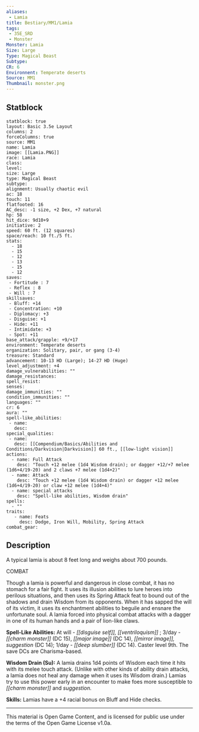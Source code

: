 ```yaml
---
aliases:
 - Lamia
title: Bestiary/MM1/Lamia
tags: 
 - 35E_SRD
 - Monster
Monster: Lamia
Size: Large
Type: Magical Beast
Subtype: 
CR: 6
Environnent: Temperate deserts
Source: MM1
Thumbnail: monster.png
---
```


## Statblock

```statblock
statblock: true
layout: Basic 3.5e Layout
columns: 2
forceColumns: true
source: MM1 
name: Lamia
image: [[Lamia.PNG]]
race: Lamia
class: 
level: 
size: Large
type: Magical Beast
subtype: 
alignment: Usually chaotic evil
ac: 18
touch: 11
flatfooted: 16
AC_desc: -1 size, +2 Dex, +7 natural
hp: 58
hit_dice: 9d10+9
initiative: 2
speed: 60 ft. (12 squares)
space/reach: 10 ft./5 ft.
stats:
  - 18
  - 15
  - 12
  - 13
  - 15
  - 12
saves:
 - Fortitude : 7
 - Reflex : 8
 - Will : 7
skillsaves:
 - Bluff: +14
 - Concentration: +10
 - Diplomacy: +3
 - Disguise: +1
 - Hide: +11
 - Intimidate: +3
 - Spot: +11
base_attack/grapple: +9/+17
environment: Temperate deserts
organization: Solitary, pair, or gang (3-4)
treasure: Standard
advancement: 10-13 HD (Large); 14-27 HD (Huge)
level_adjustment: +4
damage_vulnerabilities: ""
damage_resistances: 
spell_resist: 
senses: 
damage_immunities: ""
condition_immunities: ""
languages: ""
cr: 6
aura: ""
spell-like_abilities:
 - name: 
   desc: 
special_qualities:
 - name:
   desc: [[Compendium/Basics/Abilities and Conditions/Darkvision|Darkvision]] 60 ft., [[low-light vision]]
actions:
  - name: Full Attack
    desc: "Touch +12 melee (1d4 Wisdom drain); or dagger +12/+7 melee (1d6+4/19-20) and 2 claws +7 melee (1d4+2)"
  - name: Attack
    desc: "Touch +12 melee (1d4 Wisdom drain) or dagger +12 melee (1d6+4/19-20) or claw +12 melee (1d4+4)"
  - name: special attacks
    desc: "Spell-like abilities, Wisdom drain"
spells:
  - ""
traits:
   - name: Feats
     desc: Dodge, Iron Will, Mobility, Spring Attack
combat_gear:  
```

## Description



A typical lamia is about 8 feet long and weighs about 700 pounds.

COMBAT

Though a lamia is powerful and dangerous in close combat, it has no stomach for a fair fight. It uses its illusion abilities to lure heroes into perilous situations, and then uses its Spring Attack feat to bound out of the shadows and drain Wisdom from its opponents. When it has sapped the will of its victim, it uses its enchantment abilities to beguile and ensnare the unfortunate soul. A lamia forced into physical combat attacks with a dagger in one of its human hands and a pair of lion-like claws.


**Spell-Like Abilities:** At will - *[[disguise self]], [[ventriloquism]]* ; 3/day - *[[charm monster]]* (DC 15), *[[major image]]* (DC 14), *[[mirror image]], suggestion* (DC 14); 1/day - *[[deep slumber]]* (DC 14). Caster level 9th. The save DCs are Charisma-based.


**Wisdom Drain (Su):** A lamia drains 1d4 points of Wisdom each time it hits with its melee touch attack. (Unlike with other kinds of ability drain attacks, a lamia does not heal any damage when it uses its Wisdom drain.) Lamias try to use this power early in an encounter to make foes more susceptible to *[[charm monster]]* and *suggestion.*


**Skills:** Lamias have a +4 racial bonus on Bluff and Hide checks.

---

This material is Open Game Content, and is licensed for public use under the terms of the Open Game License v1.0a.

